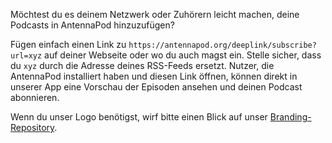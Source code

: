 Möchtest du es deinem Netzwerk oder Zuhörern leicht machen, deine Podcasts in AntennaPod hinzuzufügen?

Fügen einfach einen Link zu `https://antennapod.org/deeplink/subscribe?url=xyz` auf deiner Webseite oder wo du auch magst ein. Stelle sicher, dass du `xyz` durch die Adresse deines RSS-Feeds ersetzt. Nutzer, die AntennaPod installiert haben und diesen Link öffnen, können direkt in unserer App eine Vorschau der Episoden ansehen und deinen Podcast abonnieren.

Wenn du unser Logo benötigst, wirf bitte einen Blick auf unser [Branding-Repository](https://github.com/AntennaPod/branding).
